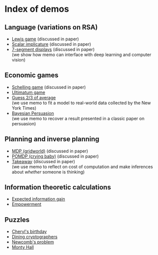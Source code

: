 # Index of demos

## Language (variations on RSA)

- [Lewis game](./demo-rsa.py) (discussed in paper)
- [Scalar implicature](./demo-scalar.py) (discussed in paper)
- [7-segment displays](./demo-7segment.ipynb) (discussed in paper)  
  (we show how memo can interface with deep learning and computer vision)

## Economic games

- [Schelling game](./demo-schelling.ipynb) (discussed in paper)  
- [Ultimatum game](./demo-ultimatum.ipynb)
- [Guess 2/3 of average](./demo-23.ipynb)  
  (we use memo to fit a model to real-world data collected by the New York Times)
- [Bayesian Persuasion](./demo-persuasion.ipynb)  
  (we use memo to recover a result presented in a classic paper on persuasion)

## Planning and inverse planning

- [MDP (gridworld)](./demo-mdp.ipynb) (discussed in paper)
- [POMDP (crying baby)](./demo-pomdp.ipynb) (discussed in paper)
- [Takeaway](./demo-takeaway.ipynb) (discussed in paper)  
  (we use memo to reflect on cost of computation and make inferences about _whether_ someone is thinking)

## Information theoretic calculations

- [Expected information gain](./demo-eig.ipynb)
- [Empowerment](./demo-empowerment.py)

## Puzzles

- [Cheryl's birthday](./demo-cheryl.ipynb)
- [Dining cryptographers](./demo-dining-cryptographers.ipynb)
- [Newcomb's problem](./demo-newcomb.ipynb)
- [Monty Hall](./demo-monty.ipynb)
